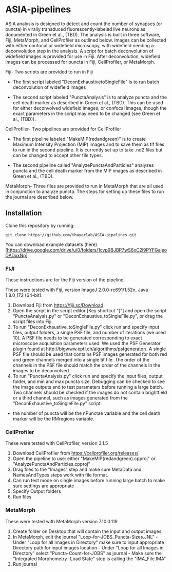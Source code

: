 # ASIA-pipelines
ASIA analysis is designed to detect and count the number of synapses (or puncta) in virally transduced fluorescently-labeled live neurons as documented in Green et al., (TBD). The analysis is built in three software, Fiji, MetaMorph, and CellProfiler as outlined below. Images can be collected with either confocal or widefield microscopy, with widefield needing a deconvolution step in the analysis. A script for batch deconvolution of widefield images is provided for use in Fiji. After deconvolution, widefield images can be processed for puncta in Fiji, CellProfiler, or MetaMorph.  

Fiji- Two scripts are provided to run in Fiji
          
- The first script labeled "DeconExhaustivetoSingleFile" is to run batch deconvolution of widefield images
         
 - The second script labeled "PunctaAnalysis" is to analyze puncta and the cell death marker as described in Green et al., (TBD). This can be used for either deconvolved widefield images, or confocal images, though the exact parameters in the script may need to be changed (see Green et al., (TBD)). 

CellProfiler- Two pipelines are provided for CellProfiler
          
- The first pipeline labeled "MakeMIP(redandgreen)" is to create Maximum Intensity Projection (MIP) images and to save them as tif files to run in the second pipeline. It is currently set up to take .nd2 files but can be changed to accept other file types.
          
- The second pipeline called "AnalyzePunctaAndParticles" analyzes puncta and the cell death marker from the MIP images as described in Green et al., (TBD).

MetaMorph- Three files are provided to run in MetaMorph that are all used in conjunction to analyze puncta. The steps for setting up these files to run the journal are described below. 


## Installation
Clone this repository by running:

```
git clone https://github.com/thayerlab/ASIA-pipelines.git
```

You can download example datasets (here)[https://drive.google.com/drive/u/0/folders/1cvp9BJBP7wS6xC2l9PYFGajeoDADxxNp]

### FIJI 
These instructions are for the Fiji version of the pipeline.

These were tested with Fiji, version ImageJ 2.0.0-rc691/1.52n, Java 1.8.0_172 (64-bit).

  1. Download Fiji from https://fiji.sc/Download
  2. Open the script in the script editor [Key shortcut "["] and open the script "PunctaAnalysis.py" or "DeconExhaustive_toSingleFile.py", or drag the script files into Fiji.
  3. To run "DeconExhaustive_toSingleFile.py" click run and specify input files, output folders, a single PSF file, and number of iterations (we used 10). A PSF file needs to be generated corresponding to exact microscope acquisition parameters used. We used the PSF Generator plugin found at http://bigwww.epfl.ch/algorithms/psfgenerator/.
  A single PSF file should be used that contains PSF images generated for both red and green channels merged into a single tif file. The order of the channels in the PSF file should match the order of the channels in the images to be deconvolved.
  4. To run "PunctaAnalysis.py" click run and specify the input files, output folder, and min and max puncta size. Debugging can be checked to see the image outputs and to test parameters before running a large batch. Two channels should be checked if the images do not contain brightfield or a third channel, such as images generated from the "DeconExhaustive_toSingleFile.py" script. 
  - the number of puncta will be the nPunctae variable and the cell death marker will be the RMregions variable.

### CellProfiler

These were tested with CellProfiler, version 3.1.5

  1. Download CellProfiler from https://cellprofiler.org/releases/
  2. Open the pipeline to use: either "MakeMIP(redandgreen).cpproj" or "AnalyzePunctaAndParticles.cpproj"
  3. Drag files to the "Images" step and make sure MetaData and NamesAndTypes steps work with file format. 
  4. Can run test mode on single images before running large batch to make sure settings are appropriate
  5. Specify Output folders
  6. Run files

### MetaMorph

These were tested with MetaMorph version 7.10.0.119

  1. Create folder on Desktop that will contain the input and output images
  2. In MetaMorph, edit the journal "Loop-for-JOBS_Puncta-Sizes.JNL"
          - Under "Loop for all Images in Directory" make sure to input appropriate Directory path for input images location
          - Under "Loop for all Images in Directory" select "Puncta-Count-for-JOBS" as journal
          - Make sure the "Integrated Morphometry- Load State" step is calling the "IMA_File.IMA"
  3. Run journal
